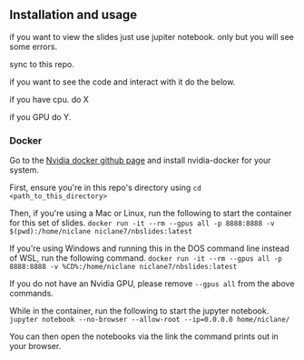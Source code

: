 ## Installation and usage

if you want to view the slides just use jupiter notebook. only but you will see some errors.

sync to this repo.

if you want to see the code and interact with it do the below.

if you have cpu. do X

if you GPU do Y.

### Docker
Go to the [Nvidia docker github page](https://github.com/NVIDIA/nvidia-docker) and install nvidia-docker for your system.

First, ensure you're in this repo's directory using `cd <path_to_this_directory>`

Then, if you're using a Mac or Linux, run the following to start the container for this set of slides.
`docker run -it --rm --gpus all -p 8888:8888 -v $(pwd):/home/niclane niclane7/nbslides:latest`

If you're using Windows and running this in the DOS command line instead of WSL, run the following command.
`docker run -it --rm --gpus all -p 8888:8888 -v %CD%:/home/niclane niclane7/nbslides:latest`

If you do not have an Nvidia GPU, please remove `--gpus all` from the above commands.

While in the container, run the following to start the jupyter notebook.
`jupyter notebook --no-browser --allow-root --ip=0.0.0.0 home/niclane/`

You can then open the notebooks via the link the command prints out in your browser.

